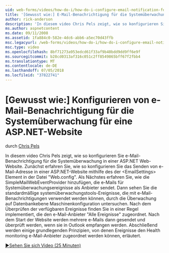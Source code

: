 ```yaml
---
uid: web-forms/videos/how-do-i/how-do-i-configure-email-notification-for-health-monitoring-on-an-aspnet-web-site
title: '[Gewusst wie:] E-Mail-Benachrichtigung für die Systemüberwachung für eine ASP.NET-Website konfigurieren | Microsoft-Dokumentation'
author: rick-anderson
description: 'In diesem video Chris Pels zeigt, wie so konfigurieren Sie e-Mail-Benachrichtigung für die Systemüberwachung in einer ASP.NET Web-Website. Erstens finden Sie unter Gewusst wie: Konfigurieren des Sendens von e...'
ms.author: aspnetcontent
ms.date: 09/11/2008
ms.assetid: 1fa884c0-582e-4dc6-abb6-a5ec70d43ffb
msc.legacyurl: /web-forms/videos/how-do-i/how-do-i-configure-email-notification-for-health-monitoring-on-an-aspnet-web-site
msc.type: video
ms.openlocfilehash: 8bf71273a953edcd61f33af9b40bdd9dd9ff6e9f
ms.sourcegitcommit: b28cd0313af316c051c2ff8549865bff67f2fbb4
ms.translationtype: MT
ms.contentlocale: de-DE
ms.lasthandoff: 07/05/2018
ms.locfileid: "37822741"
---
```

<a name="how-do-i-configure-email-notification-for-health-monitoring-on-an-aspnet-web-site"></a>[Gewusst wie:] Konfigurieren von e-Mail-Benachrichtigung für die Systemüberwachung für eine ASP.NET-Website
====================
durch [Chris Pels](https://twitter.com/chrispels)

In diesem video Chris Pels zeigt, wie so konfigurieren Sie e-Mail-Benachrichtigung für die Systemüberwachung in einer ASP.NET Web-Website. Zunächst erfahren Sie, wie so konfigurieren Sie das Senden von e-Mail-Adresse in einer ASP.NET-Website mithilfe des der &lt;EmailSettings&gt; Element in der Datei "Web.config". Als Nächstes erfahren Sie, wie die SimpleMailWebEventProvider hinzufügen, die e-Mails für Systemüberwachungsereignisse als Anbieter sendet. Dann sehen Sie die standardmäßige systemüberwachungstools-Ereignisse, die mit e-Mail-Benachrichtigungen verwendet werden können, durch die Überwachung auf Datenbankebene Maschinenkonfiguration untersuchen. Nach dem Überprüfen der verfügbaren Ereignisse finden Sie in einer Regel implementiert, die den e-Mail-Anbieter "Alle Ereignisse" zugeordnet. Nach dem Start der Website werden mehrere e-Mails dann gesendet und überprüft werden, wenn sie in Outlook empfangen werden. Abschließend werden einige grundlegenden Prinzipien, von denen Ereignisse den Health monitoring e-Mail-Anbieter zugeordnet werden können, erläutert.

[&#9654;Sehen Sie sich Video (25 Minuten)](https://channel9.msdn.com/Blogs/ASP-NET-Site-Videos/how-do-i-configure-email-notification-for-health-monitoring-on-an-aspnet-web-site)
